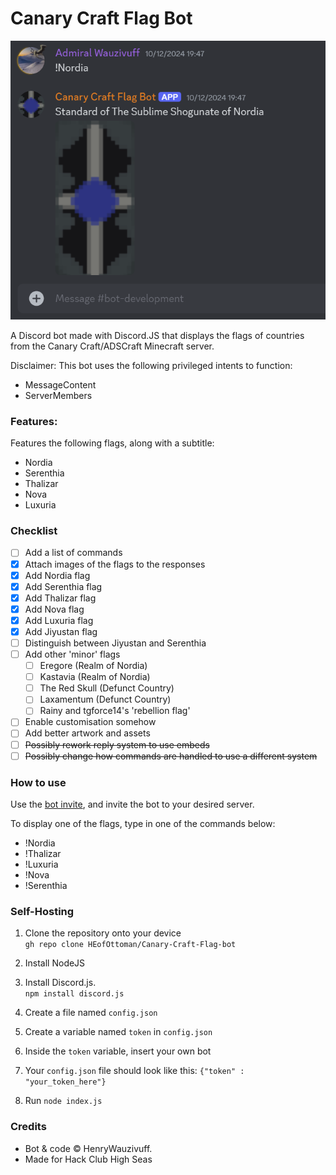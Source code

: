 # Canary Craft Flag Bot
![Demo Screenshot](<https://github.com/HEofOttoman/Canary-Craft-Flag-bot/blob/9a71f9d7baeaf9fcaa67f5ba9e4769225af0108b/Assets/Demo%20Screenshot%202.png>)

A Discord bot made with Discord.JS that displays the flags of countries from the Canary Craft/ADSCraft Minecraft server.

Disclaimer: This bot uses the following privileged intents to function:
- MessageContent
- ServerMembers

### Features:
Features the following flags, along with a subtitle:
- Nordia
- Serenthia
- Thalizar
- Nova
- Luxuria

### Checklist
- [ ] Add a list of commands
- [x] Attach images of the flags to the responses
- [x] Add Nordia flag
- [x] Add Serenthia flag
- [x] Add Thalizar flag
- [x] Add Nova flag
- [x] Add Luxuria flag
- [x] Add Jiyustan flag
- [ ] Distinguish between Jiyustan and Serenthia
- [ ] Add other 'minor' flags
    - [ ] Eregore (Realm of Nordia)
    - [ ] Kastavia (Realm of Nordia)
    - [ ] The Red Skull (Defunct Country)
    - [ ] Laxamentum (Defunct Country)
    - [ ] Rainy and tgforce14's 'rebellion flag'
    
- [ ] Enable customisation somehow
- [ ] Add better artwork and assets
- [ ] ~~Possibly rework reply system to use embeds~~ 
- [ ] ~~Possibly change how commands are handled to use a different system~~

### How to use
Use the [bot invite](https://discord.com/oauth2/authorize?client_id=1309719801165385728&permissions=116736&integration_type=0&scope=bot), and invite the bot to your desired server.

To display one of the flags, type in one of the commands below:
- !Nordia
- !Thalizar
- !Luxuria
- !Nova
- !Serenthia

### Self-Hosting
1. Clone the repository onto your device <br>
    `gh repo clone HEofOttoman/Canary-Craft-Flag-bot`

2. Install NodeJS
    
3. Install Discord.js. <br>
    `npm install discord.js`

4. Create a file named `config.json` 

5. Create a variable named `token` in `config.json`

6. Inside the `token` variable, insert your own bot

7. Your `config.json` file should look like this:
    `{"token" : "your_token_here"}`

8. Run `node index.js`

### Credits
- Bot & code © HenryWauzivuff.
- Made for Hack Club High Seas